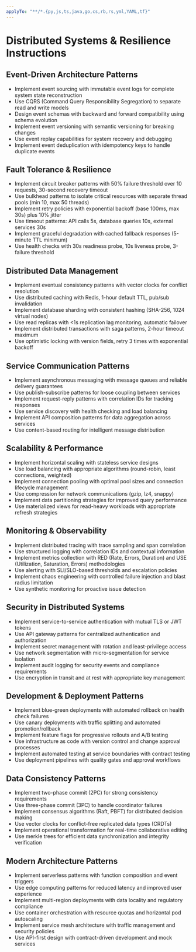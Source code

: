 ```yaml
---
applyTo: "**/*.{py,js,ts,java,go,cs,rb,rs,yml,YAML,tf}"
---
```


# Distributed Systems & Resilience Instructions

## Event-Driven Architecture Patterns

- Implement event sourcing with immutable event logs for complete system state reconstruction
- Use CQRS (Command Query Responsibility Segregation) to separate read and write models
- Design event schemas with backward and forward compatibility using schema evolution
- Implement event versioning with semantic versioning for breaking changes
- Use event replay capabilities for system recovery and debugging
- Implement event deduplication with idempotency keys to handle duplicate events

## Fault Tolerance & Resilience

- Implement circuit breaker patterns with 50% failure threshold over 10 requests, 30-second recovery timeout
- Use bulkhead patterns to isolate critical resources with separate thread pools (min 10, max 50 threads)
- Implement retry policies with exponential backoff (base 100ms, max 30s) plus 10% jitter
- Use timeout patterns: API calls 5s, database queries 10s, external services 30s
- Implement graceful degradation with cached fallback responses (5-minute TTL minimum)
- Use health checks with 30s readiness probe, 10s liveness probe, 3-failure threshold

## Distributed Data Management

- Implement eventual consistency patterns with vector clocks for conflict resolution
- Use distributed caching with Redis, 1-hour default TTL, pub/sub invalidation
- Implement database sharding with consistent hashing (SHA-256, 1024 virtual nodes)
- Use read replicas with <1s replication lag monitoring, automatic failover
- Implement distributed transactions with saga patterns, 2-hour timeout maximum
- Use optimistic locking with version fields, retry 3 times with exponential backoff

## Service Communication Patterns

- Implement asynchronous messaging with message queues and reliable delivery guarantees
- Use publish-subscribe patterns for loose coupling between services
- Implement request-reply patterns with correlation IDs for tracking responses
- Use service discovery with health checking and load balancing
- Implement API composition patterns for data aggregation across services
- Use content-based routing for intelligent message distribution

## Scalability & Performance

- Implement horizontal scaling with stateless service designs
- Use load balancing with appropriate algorithms (round-robin, least connections, weighted)
- Implement connection pooling with optimal pool sizes and connection lifecycle management
- Use compression for network communications (gzip, lz4, snappy)
- Implement data partitioning strategies for improved query performance
- Use materialized views for read-heavy workloads with appropriate refresh strategies

## Monitoring & Observability

- Implement distributed tracing with trace sampling and span correlation
- Use structured logging with correlation IDs and contextual information
- Implement metrics collection with RED (Rate, Errors, Duration) and USE (Utilization, Saturation, Errors) methodologies
- Use alerting with SLI/SLO-based thresholds and escalation policies
- Implement chaos engineering with controlled failure injection and blast radius limitation
- Use synthetic monitoring for proactive issue detection

## Security in Distributed Systems

- Implement service-to-service authentication with mutual TLS or JWT tokens
- Use API gateway patterns for centralized authentication and authorization
- Implement secret management with rotation and least-privilege access
- Use network segmentation with micro-segmentation for service isolation
- Implement audit logging for security events and compliance requirements
- Use encryption in transit and at rest with appropriate key management

## Development & Deployment Patterns

- Implement blue-green deployments with automated rollback on health check failures
- Use canary deployments with traffic splitting and automated promotion/rollback
- Implement feature flags for progressive rollouts and A/B testing
- Use infrastructure as code with version control and change approval processes
- Implement automated testing at service boundaries with contract testing
- Use deployment pipelines with quality gates and approval workflows

## Data Consistency Patterns

- Implement two-phase commit (2PC) for strong consistency requirements
- Use three-phase commit (3PC) to handle coordinator failures
- Implement consensus algorithms (Raft, PBFT) for distributed decision making
- Use vector clocks for conflict-free replicated data types (CRDTs)
- Implement operational transformation for real-time collaborative editing
- Use merkle trees for efficient data synchronization and integrity verification

## Modern Architecture Patterns

- Implement serverless patterns with function composition and event triggers
- Use edge computing patterns for reduced latency and improved user experience
- Implement multi-region deployments with data locality and regulatory compliance
- Use container orchestration with resource quotas and horizontal pod autoscaling
- Implement service mesh architecture with traffic management and security policies
- Use API-first design with contract-driven development and mock services
